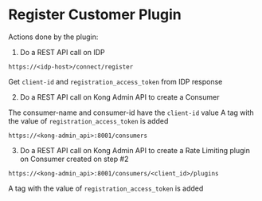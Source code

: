 # Register Customer Plugin

Actions done by the plugin:
1. Do a REST API call on IDP 
```
https://<idp-host>/connect/register
```
Get `client-id` and `registration_access_token` from IDP response

2. Do a REST API call on Kong Admin API to create a Consumer

The consumer-name and consumer-id have the `client-id` value
A tag with the value of `registration_access_token` is added
```
https://<kong-admin_api>:8001/consumers
```

3. Do a REST API call on Kong Admin API to create a Rate Limiting plugin on Consumer created on step #2
```
https://<kong-admin_api>:8001/consumers/<client_id>/plugins
```
A tag with the value of `registration_access_token` is added